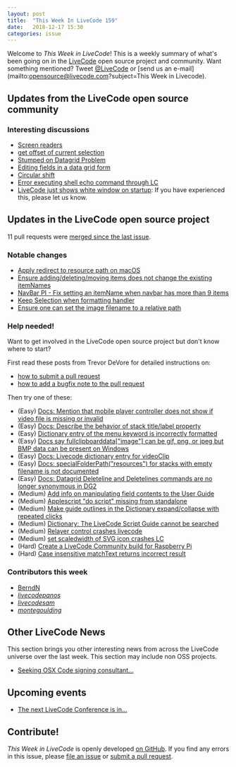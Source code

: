 ```yaml
---
layout: post
title:  "This Week In LiveCode 159"
date:   2018-12-17 15:30
categories: issue
---
```


Welcome to *This Week in LiveCode*!  This is a weekly summary of what's been
going on in the [LiveCode](https://livecode.com/) open source project and
community.  Want something mentioned?  Tweet
[@LiveCode](https://twitter.com/LiveCode) or
[send us an e-mail](mailto:opensource@livecode.com?subject=This Week in Livecode).

## Updates from the LiveCode open source community

<!---
### News & blog posts

- [This month only: Get a Hacktoberfest t-shirt by contributing to LiveCode](https://hacktoberfest.digitalocean.com): Submit 5 pull requests and get a free Hacktoberfest T-shirt!
--->

### Interesting discussions

- [Screen readers](https://www.mail-archive.com/use-livecode@lists.runrev.com/msg99522.html)
- [get offset of current selection](https://www.mail-archive.com/use-livecode@lists.runrev.com/msg99575.html)
- [Stumped on Datagrid Problem](https://www.mail-archive.com/use-livecode@lists.runrev.com/msg99579.html)
- [Editing fields in a data grid form](https://www.mail-archive.com/use-livecode@lists.runrev.com/msg99582.html)
- [Circular shift](http://forums.livecode.com/viewtopic.php?t=31908&p=174270#p174270)
- [Error executing shell echo command through LC](http://forums.livecode.com/viewtopic.php?t=31891&p=174110#p174110)
- [LiveCode just shows white window on startup](http://forums.livecode.com/viewtopic.php?f=18&t=31639): If you have experienced this, please let us know.

## Updates in the LiveCode open source project

11 pull requests were [merged since the last issue](https://github.com/search?q=org%3Alivecode+is%3Apublic+is%3Apr+is%3Amerged+merged%3A2018-12-10..2018-12-16&type=Issues).

<!---
### New LiveCode releases

- [LiveCode 9.0.2](https://www.mail-archive.com/use-livecode@lists.runrev.com/msg99471.html
)
--->


### Notable changes

- [Apply redirect to resource path on macOS](https://github.com/livecode/livecode/pull/6825)
- [Ensure adding/deleting/moving items does not change the existing itemNames](https://github.com/livecode/livecode/pull/6822)
- [NavBar PI - Fix setting an itemName when navbar has more than 9 items](https://github.com/livecode/livecode-ide/pull/2019)
- [Keep Selection when formatting handler](https://github.com/livecode/livecode-ide/pull/2016)
- [Ensure one can set the image filename to a relative path](https://github.com/livecode/livecode/pull/6816)

<!---
### Bug of the week

- [Bug 21721 - [SE] Selection is not always retained when formatting handler](http://quality.livecode.com/show_bug.cgi?id=21721)

The reporter provided a detailed recipe as well as a very helpful simple sample stack that allowed us to test and confirm the problem quickly.
Moreover, he proposed two potential solutions and submitted a pull request :)
--->


### Help needed!

Want to get involved in the LiveCode open source project but don't know where
to start?  

First read these posts from Trevor DeVore for detailed instructions on:

- [how to submit a pull request](https://www.mail-archive.com/use-livecode@lists.runrev.com/msg98530.html)
- [how to add a bugfix note to the pull request](https://www.mail-archive.com/use-livecode@lists.runrev.com/msg98611.html)

Then try one of these:

- (Easy) [Docs: Mention that mobile player controller does not show if video file is missing or invalid](https://quality.livecode.com/show_bug.cgi?id=19631)
- (Easy) [Docs: Describe the behavior of stack title/label property](https://quality.livecode.com/show_bug.cgi?id=19660)
- (Easy) [Dictionary entry of the menu keyword is incorrectly formatted](https://quality.livecode.com/show_bug.cgi?id=20364)
- (Easy) [Docs say fullclipboarddata["image"] can be gif, png, or jpeg but BMP data can be present on Windows](https://quality.livecode.com/show_bug.cgi?id=20472)
- (Easy) [Docs: Livecode dictionary entry for videoClip](https://quality.livecode.com/show_bug.cgi?id=21156)
- (Easy) [Docs: specialFolderPath("resources") for stacks with empty filename is not documented](https://quality.livecode.com/show_bug.cgi?id=21183)
- (Easy) [Docs: Datagrid Deleteline and Deletelines commands are no longer synonymous in DG2](https://quality.livecode.com/show_bug.cgi?id=21576)
- (Medium) [Add info on manipulating field contents to the User Guide](http://quality.livecode.com/show_bug.cgi?id=18990)
- (Medium) [Applescript "do script" missing from standalone](http://quality.livecode.com/show_bug.cgi?id=20993)
- (Medium) [Make guide outlines in the Dictionary expand/collapse with repeated clicks](http://quality.livecode.com/show_bug.cgi?id=18184)
- (Medium) [Dictionary: The LiveCode Script Guide cannot be searched](http://quality.livecode.com/show_bug.cgi?id=15957)
- (Medium) [Relayer control crashes livecode](https://quality.livecode.com/show_bug.cgi?id=21460)
- (Medium) [set scaledwidth of SVG icon crashes LC](https://quality.livecode.com/show_bug.cgi?id=21683)
- (Hard) [Create a LiveCode Community build for Raspberry Pi](http://forums.livecode.com/viewtopic.php?f=76&t=27912)
- (Hard) [Case insensitive matchText returns incorrect result](https://quality.livecode.com/show_bug.cgi?id=15312)


### Contributors this week
 
- [BerndN](https://github.com/BerndN)
- *[livecodepanos](https://github.com/livecodepanos)*  
- *[livecodesam](https://github.com/livecodesam)*  
- *[montegoulding](https://github.com/montegoulding)*


## Other LiveCode News


This section brings you other interesting news from across the LiveCode universe over the last week. This section may include non OSS projects.

- [Seeking OSX Code signing consultant...](https://www.mail-archive.com/use-livecode@lists.runrev.com/msg99525.html)


## Upcoming events

* [The next LiveCode Conference is in...](https://www.mail-archive.com/use-livecode@lists.runrev.com/msg94801.html)


## Contribute!

*This Week in LiveCode* is openly developed
[on GitHub](https://github.com/livecode/this-week-in-livecode).
If you find any errors in this issue, please
[file an issue](https://github.com/livecode/this-week-in-livecode/issues) or
[submit a pull request](https://github.com/livecode/this-week-in-livecode/pulls).
